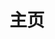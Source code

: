 ---
# containerClass 额外的页面容器 Class
containerClass: home
home: true
icon: fa-solid fa-galaxy fa-spin fa-spin-reverse
title: 主页
heroImage: /home.png
# heroImage: /logo.svg
heroText: AnWen's Docs
tagline: 安稳个人的网络项目自留地。
bgImage: https://theme-hope-assets.vuejs.press/bg/6-light.svg
bgImageDark: https://theme-hope-assets.vuejs.press/bg/6-dark.svg
bgImageStyle:
  background-attachment: fixed
actions:
  - text: 点击这里准备愉快的开始使用吧 💡
    link: /index/
    type: primary

highlights:
  - header: 简单的美化和修改你的"AList"
    description: <span> <i class="fa-solid fa-party-horn" style="color:#409eff;"></i>『 <span id="hitokoto"> <a href="#" id="hitokoto_text">"人生最大的遗憾,就是在最无能为力的时候遇到一个想要保护一生的人."</a> </span>』<i class="fa-solid fa-party-horn fa-rotate-270" style="color:#409eff;"></i> </span><br/><br/>此美化教程可能比较简单也不一定适合你，有需要的看看吧
    bgImage: https://theme-hope-assets.vuejs.press/bg/2-light.svg
    bgImageDark: https://theme-hope-assets.vuejs.press/bg/2-dark.svg
    bgImageStyle:
      background-repeat: repeat
      background-size: initial
    features:
      - title: 美化教程¹
        icon: fa-solid fa-file-video
        details: 点击查看"视频"
        link: https://www.bilibili.com/video/BV1Wg41187Bf

      - title: 美化教程²
        icon: fa-solid fa-file-video
        details: 点击查看"视频"
        link: https://www.bilibili.com/video/BV1HG4y1h7Gz

      - title: 美化教程³
        icon: fa-solid fa-file-video
        details: 点击查看"视频"
        link: https://www.bilibili.com/video/BV1FP411P7d3

      - title: 美化教程4
        icon: fa-solid fa-file-video
        details: 点击查看"视频"
        link: https://www.bilibili.com/video/BV1me411A7Ha

      - title: AList在线调试
        icon: fa-solid fa-file-lines
        details: 会在线调试才可以魔改AList
        link: /index/build/kaifa.md
        
      - title: AList进行简单魔改
        icon: fa-solid fa-file-lines
        details: 进行了一些简单的修改
        link: /index/03-code.md
        
      - title: Windows编译教程
        icon: fa-solid fa-file-lines
        details: 魔改完成后进行编译使用
        link: /index/build/win.md
        
      - title: Linux编译教程
        icon: fa-solid fa-file-lines
        details: 魔改完成后进行编译使用
        link: /index/build/linux.md

  - header: AList使用生态
    image: /alist-logo.svg
    bgImage: https://theme-hope-assets.vuejs.press/bg/3-light.svg
    bgImageDark: https://theme-hope-assets.vuejs.press/bg/3-dark.svg
    highlights:
      - title: AList怎么使用短连接：👉<a href="/index/10-dlianjie.html">查看详情</a>
      - title: Cadoor单点登录绑定：👉<a href="/index/09-ssologin.html">查看详情</a>
      - title: Cadoor自己调试开发：👉<a href="/index/build/sso">查看详情</a>

  - header: AList源码文档语言包
    image: /alist-logo.svg
    bgImage: https://theme-hope-assets.vuejs.press/bg/3-light.svg
    bgImageDark: https://theme-hope-assets.vuejs.press/bg/3-dark.svg
    highlights:
      - title: V3文档：<a href="https://alist.nn.ci/zh/">https://alist.nn.ci/zh/</a>
      - title: V3后端：<a href="https://github.com/alist-org/alist">https://github.com/alist-org/alist</a>
      - title: V3前端：<a href="https://github.com/alist-org/alist-web">https://github.com/alist-org/alist-web</a>
      - title: V3语言：<a href="https://crowdin.com/project/alist">https://crowdin.com/project/alist/</a>   

  - header: 赞助以及投喂
    description: 本项目赞助以及投喂
    image: /zanzhu.svg
    bgImage: https://theme-hope-assets.vuejs.press/bg/5-light.svg
    bgImageDark: https://theme-hope-assets.vuejs.press/bg/5-dark.svg
    highlights:
      - title: Cloudflare
        icon: fa-solid fa-coin-vertical
        details: Cloudflare 是一个全球网络，旨在让您连接到互联网的一切都安全、私密、快速和可靠。
        link: https://www.cloudflare.com

      - title: 欢迎投喂
        icon: fa-solid fa-coin-vertical
        details: <img src="/touwei.png" style="width:100%;height:100%;">
        link: #
  # - text: 文档
  #   link: /zh/guide/

# features:
#   - title: 标题
#     icon: ico
#     details: 内容
#     link: URL
copyright: © 安稳
# footer: 支持HTMLString
---